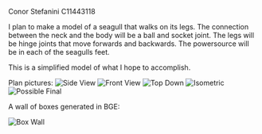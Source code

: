 Conor Stefanini
C11443118

I plan to make a model of a seagull that walks on its legs.
The connection between the neck and the body will be a ball and socket joint.
The legs will be hinge joints that move forwards and backwards.
The powersource will be in each of the seagulls feet.

This is a simplified model of what I hope to accomplish.

Plan pictures:
![Side View](https://raw.githubusercontent.com/ConorStefanini/BGE/Assignment/Logo/sideView.jpg)
![Front View](https://raw.githubusercontent.com/ConorStefanini/BGE/Assignment/Logo/frontView.jpg)
![Top Down](https://raw.githubusercontent.com/ConorStefanini/BGE/Assignment/Logo/topDown.jpg)
![Isometric](https://raw.githubusercontent.com/ConorStefanini/BGE/Assignment/Logo/isometric.jpg)
![Possible Final](https://raw.githubusercontent.com/ConorStefanini/BGE/Assignment/Logo/possibleFinal.jpg)


A wall of boxes generated in BGE:

![Box Wall](https://raw.githubusercontent.com/ConorStefanini/BGE/Assignment/Logo/generatedWall.jpg)

